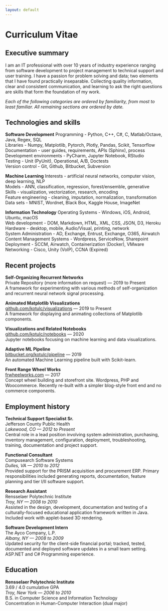 ```yaml
---
layout: default
---
```


# Curriculum Vitae


## Executive summary
I am an IT professional with over 10 years of industry experience ranging from software development to project management to technical support and user training. I have a passion for problem solving and data; two elements that I have found practically inseparable. Collecting quality information, clear and consistent communication, and learning to ask the right questions are skills that form the foundation of my work.  

*Each of the following categories are ordered by familiarity, from most to least familiar. All remaining sections are ordered by date.*  


## Technologies and skills

**Software Development**
Programming - Python, C++, C#, C, Matlab/Octave, Java, Regex, SQL  
Libraries - Numpy, Matplotlib, Pytorch, Plotly, Pandas, Scikit, Tensorflow  
Documentation - user guides, requirements, APIs (Sphinx), process  
Development environments - PyCharm, Jupyter Notebook, RStudio   
Testing - Unit (PyUnit), Operational, A/B, Doctests  
Version control - Git, Github, Bitbucket, Subversion  

**Machine Learning**
Interests - artificial neural networks, computer vision, deep learning, NLP  
Models - ANN, classification, regression, forest/ensemble, generative  
Skills - visualization, vectorization, research, encoding  
Feature engineering - cleaning, imputation, normalization, transformation  
Data sets - MNIST, Wordnet, Black Box, Kaggle House, ImageNet  

**Information Technology**
Operating Systems - Windows, iOS, Android, Ubuntu, macOS  
Web development - DOM, Markdown, HTML, XML, CSS, JSON, D3, Heroku  
Hardware - desktop, mobile, Audio/Visual, printing, network  
System Administration - AD, Exchange, Entrust, Exchange, O365, Airwatch  
Content Management Systems - Wordpress, ServiceNow, Sharepoint  
Deployment - SCCM, Airwatch, Containerization (Docker), VMware  
Networking - Cisco, Unity (VoIP), CCNA (Expired)  


## Recent projects
**Self-Organizing Recurrent Networks**  
Private Repository (more information on request) — 2019 to Present  
A framework for experimenting with various methods of self-organization and recurrent neural network signal processing.  

**Animated Matplotlib Visualizations**  
[github.com/kotulc/visualizations](https://github.com/kotulc/visualizations) — 2019 to Present  
A framework for displaying and animating collections of Matplotlib components.  

**Visualizations and Related Notebooks**  
[github.com/kotulc/notebooks](https://github.com/kotulc/notebooks) — 2020  
Jupyter notebooks focusing on machine learning and data visualizations.   

**Adaptive ML Pipeline**  
[bitbucket.org/kotulc/pipeline](https://bitbucket.org/kotulc/pipeline/) — 2019  
An automated Machine Learning pipeline built with Scikit-learn.

**Front Range Wheel Works**  
[frwheelworks.com](https://www.frwheelworks.com/) — 2017  
Concept wheel building and storefront site. Wordpress, PHP and Woocommerce. Recently re-built with a simpler blog-style front end and no commerce components.  


## Employment history
**Technical Support Specialist Sr.**  
Jefferson County Public Health  
*Lakewood, CO — 2012 to Present*  
Central role in a lead position involving system administration, purchasing, inventory management, configuration, deployment, troubleshooting, training, documentation and project support.   

**Functional Consultant**  
Compusearch Software Systems  
*Dulles, VA — 2010 to 2012*  
Provided support for the PRISM acquisition and procurement ERP. Primary responsibilities included generating reports, documentation, feature planning and tier I/II software support.  

**Research Assistant**  
Rensselaer Polytechnic Institute  
*Troy, NY — 2008 to 2010*  
Assisted in the design, development, documentation and testing of a culturally-focused educational application framework written in Java. Included work with applet-based 3D rendering.  

**Software Development Intern**  
The Ayco Company, L.P.  
*Albany, NY — 2008 to 2009*  
Updated security for the client-side financial portal; tracked, tested, documented and deployed software updates in a small team setting. ASP.NET and C# Programming experience.   


## Education
**Rensselaer Polytechnic Institute**  
3.69 / 4.0 cumulative GPA  
*Troy, New York — 2006 to 2010*  
B.S. in Computer Science and Information Technology  
Concentration in Human-Computer Interaction (dual major)  
